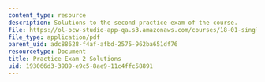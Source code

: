 ```yaml
---
content_type: resource
description: Solutions to the second practice exam of the course.
file: https://ol-ocw-studio-app-qa.s3.amazonaws.com/courses/18-01-single-variable-calculus-fall-2006/193066d33989e9c58ae911c4ffc58891_prexam2bsol.pdf
file_type: application/pdf
parent_uid: adc88628-f4af-afbd-2575-962ba651df76
resourcetype: Document
title: Practice Exam 2 Solutions
uid: 193066d3-3989-e9c5-8ae9-11c4ffc58891
---
```

